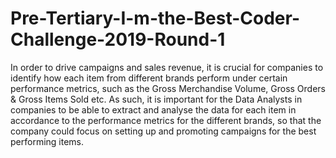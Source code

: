 # Pre-Tertiary-I-m-the-Best-Coder-Challenge-2019-Round-1
In order to drive campaigns and sales revenue, it is crucial for companies to identify how each item from different brands perform under certain performance metrics, such as the Gross Merchandise Volume, Gross Orders &amp; Gross Items Sold etc. As such, it is important for the Data Analysts in companies to be able to extract and analyse the data for each item in accordance to the performance metrics for the different brands, so that the company could focus on setting up and promoting campaigns for the best performing items.

